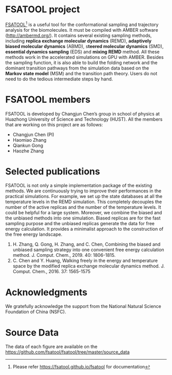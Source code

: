 # FSATOOL project

[FSATOOL](https://fsatool.github.io/fsatool)[^1] is a useful tool for the conformational sampling and trajectory analysis for the biomolecules. It must be compiled with AMBER software (<http://ambermd.org/>). It contains several existing sampling methods, including **replica exchange molecular dynamics** (REMD), **adaptively biased molecular dynamics** (ABMD), s**teered molecular dynamics** (SMD), **essential dynamics sampling** (EDS) and **mixing REMD** method. All these methods work in the accelerated simulations on GPU with AMBER.
Besides the sampling function, it is also able to build the folding network and the dominant transition pathways from the simulation data based on the **Markov state model** (MSM) and the transition path theory. Users do not need to do the tedious intermediate steps by hand.

# FSATOOL members

FSATOOL is developed by Changjun Chen’s group in school of physics at Huazhong University of Science and Technology (HUST). All the members that are working on this project are as follows:

- Changjun Chen (PI)
- Haomiao Zhang
- Qiankun Gong
- Haozhe Zhang

# Selected publications

FSATOOL is not only a simple implementation package of the existing methods. We are continuously trying to improve their performances in the practical simulations. For example, we set up the state databases at all the temperature levels in the REMD simulation. This completely decouples the number of the active replicas and the number of the temperature levels. It could be helpful for a large system.
Moreover, we combine the biased and the unbiased methods into one simulation. Biased replicas are for the fast sampling purpose and the unbiased replicas generate the data for free energy calculation. It provides a minimalist approach to the construction of the free energy landscape.

1. H. Zhang, Q. Gong, H. Zhang, and C. Chen, Combining the biased and unbiased sampling strategy into one convenient free energy calculation method. J. Comput. Chem., 2019. 40: 1806-1815.
2. C. Chen and Y. Huang, Walking freely in the energy and temperature space by the modified replica exchange molecular dynamics method. J. Comput. Chem., 2016. 37: 1565-1575

# Acknowledgments 

We gratefully acknowledge the support from the National Natural Science Foundation of China (NSFC). 

# Source Data 

The data of each figure are available on the <https://github.com/fsatool/fsatool/tree/master/source_data>

[^1]: Please refer <https://fsatool.github.io/fsatool> for documentation
